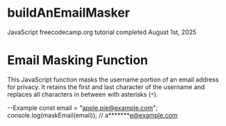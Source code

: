 # buildAnEmailMasker
JavaScript freecodecamp.org tutorial completed August 1st, 2025

# Email Masking Function

This JavaScript function masks the username portion of an email address for privacy. It retains the first and last character of the username and replaces all characters in between with asterisks (`*`).

--Example
const email = "apple.pie@example.com";
console.log(maskEmail(email)); // a*******e@example.com
